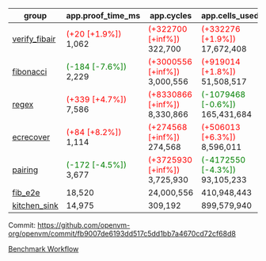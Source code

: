 | group | app.proof_time_ms | app.cycles | app.cells_used | leaf.proof_time_ms | leaf.cycles | leaf.cells_used |
| -- | -- | -- | -- | -- | -- | -- |
| [verify_fibair](https://github.com/openvm-org/openvm/blob/benchmark-results/benchmarks-pr/1567/verify_fibair-fb9007de6193dd517c5dd1bb7a4670cd72cf68d8.md) |<span style='color: red'>(+20 [+1.9%])</span> 1,062 | <span style='color: red'>(+322700 [+inf%])</span> 322,700 | <span style='color: red'>(+332276 [+1.9%])</span> 17,672,408 |- | - | - |
| [fibonacci](https://github.com/openvm-org/openvm/blob/benchmark-results/benchmarks-pr/1567/fibonacci-fb9007de6193dd517c5dd1bb7a4670cd72cf68d8.md) |<span style='color: green'>(-184 [-7.6%])</span> 2,229 | <span style='color: red'>(+3000556 [+inf%])</span> 3,000,556 | <span style='color: red'>(+919014 [+1.8%])</span> 51,508,517 |<span style='color: red'>(+33 [+1.1%])</span> 3,141 | <span style='color: red'>(+1248109 [+inf%])</span> 1,248,109 | <span style='color: red'>(+991394 [+1.4%])</span> 70,826,072 |
| [regex](https://github.com/openvm-org/openvm/blob/benchmark-results/benchmarks-pr/1567/regex-fb9007de6193dd517c5dd1bb7a4670cd72cf68d8.md) |<span style='color: red'>(+339 [+4.7%])</span> 7,586 | <span style='color: red'>(+8330866 [+inf%])</span> 8,330,866 | <span style='color: green'>(-1079468 [-0.6%])</span> 165,431,684 |<span style='color: green'>(-3177 [-25.3%])</span> 9,388 | <span style='color: red'>(+3326728 [+inf%])</span> 3,326,728 | <span style='color: green'>(-69450996 [-22.9%])</span> 234,205,030 |
| [ecrecover](https://github.com/openvm-org/openvm/blob/benchmark-results/benchmarks-pr/1567/ecrecover-fb9007de6193dd517c5dd1bb7a4670cd72cf68d8.md) |<span style='color: red'>(+84 [+8.2%])</span> 1,114 | <span style='color: red'>(+274568 [+inf%])</span> 274,568 | <span style='color: red'>(+506013 [+6.3%])</span> 8,596,011 |<span style='color: green'>(-780 [-7.4%])</span> 9,724 | <span style='color: red'>(+2934915 [+inf%])</span> 2,934,915 | <span style='color: red'>(+1573188 [+0.6%])</span> 246,667,540 |
| [pairing](https://github.com/openvm-org/openvm/blob/benchmark-results/benchmarks-pr/1567/pairing-fb9007de6193dd517c5dd1bb7a4670cd72cf68d8.md) |<span style='color: green'>(-172 [-4.5%])</span> 3,677 | <span style='color: red'>(+3725930 [+inf%])</span> 3,725,930 | <span style='color: green'>(-4172550 [-4.3%])</span> 93,105,233 |<span style='color: green'>(-3198 [-41.6%])</span> 4,498 | <span style='color: red'>(+2010535 [+inf%])</span> 2,010,535 | <span style='color: green'>(-65127591 [-31.7%])</span> 140,397,743 |
| [fib_e2e](https://github.com/openvm-org/openvm/blob/benchmark-results/benchmarks-pr/1567/fib_e2e-fb9007de6193dd517c5dd1bb7a4670cd72cf68d8.md) | 18,520 |  24,000,556 |  410,948,443 | 16,212 |  7,462,691 |  435,776,656 |
| [kitchen_sink](https://github.com/openvm-org/openvm/blob/benchmark-results/benchmarks-pr/1567/kitchen_sink-fb9007de6193dd517c5dd1bb7a4670cd72cf68d8.md) | 14,975 |  309,192 |  899,579,940 | 23,478 |  7,952,473 |  748,993,998 |


Commit: https://github.com/openvm-org/openvm/commit/fb9007de6193dd517c5dd1bb7a4670cd72cf68d8

[Benchmark Workflow](https://github.com/openvm-org/openvm/actions/runs/16527796446)

